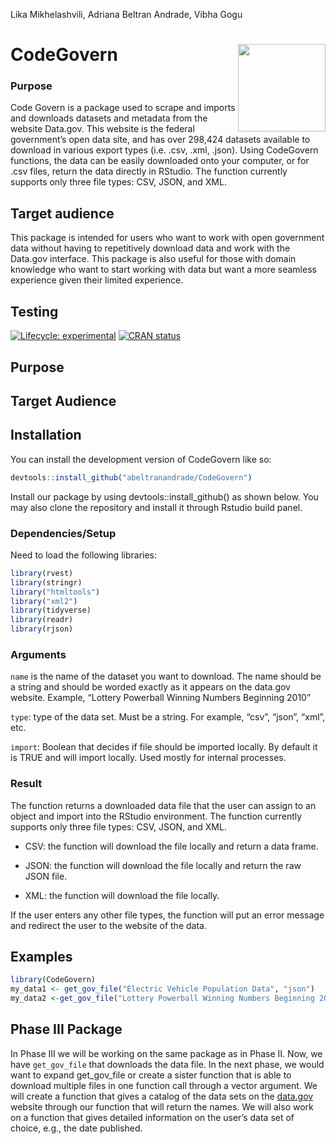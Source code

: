 Lika Mikhelashvili, Adriana Beltran Andrade, Vibha Gogu

<!-- README.md is generated from README.Rmd. Please edit that file -->

# CodeGovern <img src="data-raw/sticker/hex_codegovern.png" align="right" height=140/>

### Purpose

Code Govern is a package used to scrape and imports and downloads
datasets and metadata from the website Data.gov. This website is the
federal government’s open data site, and has over 298,424 datasets
available to download in various export types (i.e. .csv, .xml, .json).
Using CodeGovern functions, the data can be easily downloaded onto your
computer, or for .csv files, return the data directly in RStudio. The
function currently supports only three file types: CSV, JSON, and XML.

## Target audience

This package is intended for users who want to work with open government
data without having to repetitively download data and work with the
Data.gov interface. This package is also useful for those with domain
knowledge who want to start working with data but want a more seamless
experience given their limited experience.

## Testing

<!-- badges: start -->

[![Lifecycle:
experimental](https://img.shields.io/badge/lifecycle-experimental-orange.svg)](https://lifecycle.r-lib.org/articles/stages.html#experimental)
[![CRAN
status](https://www.r-pkg.org/badges/version/CodeGovern)](https://CRAN.R-project.org/package=CodeGovern)
<!-- badges: end -->

## Purpose

## Target Audience

## Installation

You can install the development version of CodeGovern like so:

``` r
devtools::install_github("abeltranandrade/CodeGovern")
```

Install our package by using devtools::install_github() as shown below.
You may also clone the repository and install it through Rstudio build
panel.

### Dependencies/Setup

Need to load the following libraries:

``` r
library(rvest)
library(stringr)
library("htmltools")
library("xml2")
library(tidyverse)
library(readr)
library(rjson)
```

### Arguments

`name` is the name of the dataset you want to download. The name should
be a string and should be worded exactly as it appears on the data.gov
website. Example, “Lottery Powerball Winning Numbers Beginning 2010”

`type`: type of the data set. Must be a string. For example, “csv”,
“json”, “xml”, etc.

`import`: Boolean that decides if file should be imported locally. By
default it is TRUE and will import locally. Used mostly for internal
processes.

### Result

The function returns a downloaded data file that the user can assign to
an object and import into the RStudio environment. The function
currently supports only three file types: CSV, JSON, and XML.

-   CSV: the function will download the file locally and return a data
    frame.

-   JSON: the function will download the file locally and return the raw
    JSON file.

-   XML: the function will download the file locally.

If the user enters any other file types, the function will put an error
message and redirect the user to the website of the data.

## Examples

``` r
library(CodeGovern)
my_data1 <- get_gov_file("Electric Vehicle Population Data", "json")
my_data2 <-get_gov_file("Lottery Powerball Winning Numbers Beginning 2010", "csv")
```

## Phase III Package

In Phase III we will be working on the same package as in Phase II. Now,
we have `get_gov_file` that downloads the data file. In the next phase,
we would want to expand get_gov_file or create a sister function that is
able to download multiple files in one function call through a vector
argument. We will create a function that gives a catalog of the data
sets on the [data.gov](http://www.data.gov) website through our function
that will return the names. We will also work on a function that gives
detailed information on the user’s data set of choice, e.g., the date
published.
